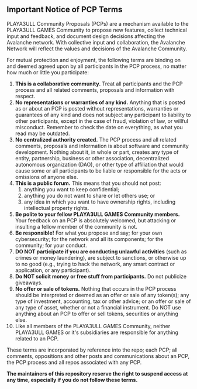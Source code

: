 ## Important Notice of PCP Terms

PLAYA3ULL Community Proposals (PCPs) are a mechanism available to the PLAYA3ULL GAMES Community to propose new features, collect technical input and feedback, and document design decisions affecting the Avalanche network. With collective input and collaboration, the Avalanche Network will reflect the values and decisions of the Avalanche Community.

For mutual protection and enjoyment, the following terms are binding on and deemed agreed upon by all participants in the PCP process, no matter how much or little you participate:

1. **This is a collaborative community.** Treat all participants and the PCP process and all related comments, proposals and information with respect.
2. **No representations or warranties of any kind.** Anything that is posted as or about an PCP is posted without representations, warranties or guarantees of any kind and does not subject any participant to liability to other participants, except in the case of fraud, violation of law, or willful misconduct. Remember to check the date on everything, as what you read may be outdated.
3. **No centralized authority created.** The PCP process and all related comments, proposals and information is about software and community development. Nothing about it, in whole or part, creates any type of entity, partnership, business or other association, decentralized autonomous organization (DAO), or other type of affiliation that would cause some or all participants to be liable or responsible for the acts or omissions of anyone else.
4. **This is a public forum.** This means that you should not post:
    1. anything you want to keep confidential;
    2. anything you do not want to share or let others use; or
    3. any idea in which you want to have ownership rights, including intellectual property rights.
5. **Be polite to your fellow PLAYA3ULL GAMES Community members.** Your feedback on an PCP is absolutely welcomed, but attacking or insulting a fellow member of the community is not.
6. **Be responsible!**  For what you propose and say; for your own cybersecurity; for the network and all its components; for the community; for your conduct.
7. **DO NOT participate if you are conducting unlawful activities** (such as crimes or money laundering), are subject to sanctions, or otherwise up to no good (e.g., trying to hack the network, any smart contract or application, or any participant).
8. **Do NOT solicit money or free stuff from participants.** Do not publicize giveaways.
9. **No offer or sale of tokens.**  Nothing that occurs in the PCP process should be interpreted or deemed as an offer or sale of any token(s); any type of investment, accounting, tax or other advice; or an offer or sale of any type of asset, whether or not a financial instrument.  Do NOT use anything about an PCP to offer or sell tokens, securities or anything else.
10. Like all members of the PLAYA3ULL GAMES Community, neither PLAYA3ULL GAMES or it's subsidiaries are responsible for anything related to an PCP.

These terms are incorporated by reference into the repo; each PCP; all comments, oppositions and other posts and communications about an PCP, the PCP process and all repos associated with any PCP.

**The maintainers of this repository reserve the right to suspend access at any time, especially if you do not follow these terms.**
